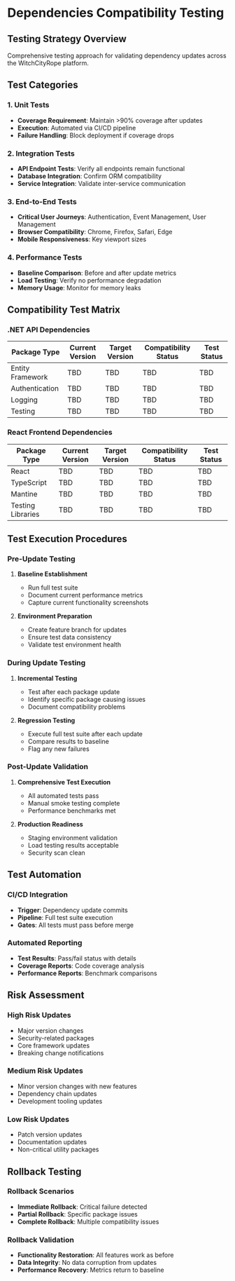 # Dependencies Compatibility Testing

<!-- Last Updated: 2025-09-11 -->
<!-- Version: 1.0 -->
<!-- Owner: Test Development Team -->
<!-- Status: Draft -->

## Testing Strategy Overview

Comprehensive testing approach for validating dependency updates across the WitchCityRope platform.

## Test Categories

### 1. Unit Tests
- **Coverage Requirement**: Maintain >90% coverage after updates
- **Execution**: Automated via CI/CD pipeline
- **Failure Handling**: Block deployment if coverage drops

### 2. Integration Tests
- **API Endpoint Tests**: Verify all endpoints remain functional
- **Database Integration**: Confirm ORM compatibility
- **Service Integration**: Validate inter-service communication

### 3. End-to-End Tests
- **Critical User Journeys**: Authentication, Event Management, User Management
- **Browser Compatibility**: Chrome, Firefox, Safari, Edge
- **Mobile Responsiveness**: Key viewport sizes

### 4. Performance Tests
- **Baseline Comparison**: Before and after update metrics
- **Load Testing**: Verify no performance degradation
- **Memory Usage**: Monitor for memory leaks

## Compatibility Test Matrix

### .NET API Dependencies
| Package Type | Current Version | Target Version | Compatibility Status | Test Status |
|--------------|----------------|----------------|---------------------|-------------|
| Entity Framework | TBD | TBD | TBD | TBD |
| Authentication | TBD | TBD | TBD | TBD |
| Logging | TBD | TBD | TBD | TBD |
| Testing | TBD | TBD | TBD | TBD |

### React Frontend Dependencies
| Package Type | Current Version | Target Version | Compatibility Status | Test Status |
|--------------|----------------|----------------|---------------------|-------------|
| React | TBD | TBD | TBD | TBD |
| TypeScript | TBD | TBD | TBD | TBD |
| Mantine | TBD | TBD | TBD | TBD |
| Testing Libraries | TBD | TBD | TBD | TBD |

## Test Execution Procedures

### Pre-Update Testing
1. **Baseline Establishment**
   - Run full test suite
   - Document current performance metrics
   - Capture current functionality screenshots

2. **Environment Preparation**
   - Create feature branch for updates
   - Ensure test data consistency
   - Validate test environment health

### During Update Testing
1. **Incremental Testing**
   - Test after each package update
   - Identify specific package causing issues
   - Document compatibility problems

2. **Regression Testing**
   - Execute full test suite after each update
   - Compare results to baseline
   - Flag any new failures

### Post-Update Validation
1. **Comprehensive Test Execution**
   - All automated tests pass
   - Manual smoke testing complete
   - Performance benchmarks met

2. **Production Readiness**
   - Staging environment validation
   - Load testing results acceptable
   - Security scan clean

## Test Automation

### CI/CD Integration
- **Trigger**: Dependency update commits
- **Pipeline**: Full test suite execution
- **Gates**: All tests must pass before merge

### Automated Reporting
- **Test Results**: Pass/fail status with details
- **Coverage Reports**: Code coverage analysis
- **Performance Reports**: Benchmark comparisons

## Risk Assessment

### High Risk Updates
- Major version changes
- Security-related packages
- Core framework updates
- Breaking change notifications

### Medium Risk Updates
- Minor version changes with new features
- Dependency chain updates
- Development tooling updates

### Low Risk Updates
- Patch version updates
- Documentation updates
- Non-critical utility packages

## Rollback Testing

### Rollback Scenarios
- **Immediate Rollback**: Critical failure detected
- **Partial Rollback**: Specific package issues
- **Complete Rollback**: Multiple compatibility issues

### Rollback Validation
- **Functionality Restoration**: All features work as before
- **Data Integrity**: No data corruption from updates
- **Performance Recovery**: Metrics return to baseline